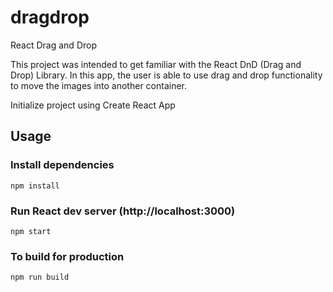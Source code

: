 # dragdrop
React Drag and Drop 

This project was intended to get familiar with the React DnD (Drag and Drop) Library. In this app, the user is able to use drag and drop functionality to move the images into another container. 

Initialize project using Create React App

## Usage

### Install dependencies

```
npm install
```

### Run React dev server (http://localhost:3000)

```
npm start
```

### To build for production

```
npm run build
```

